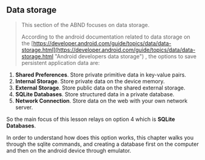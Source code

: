 ## Data storage

> This section of the ABND focuses on data storage. 
>
> According to the android documentation related to data storage on the [https://developer.android.com/guide/topics/data/data-storage.html](https://developer.android.com/guide/topics/data/data-storage.html "Android developers data storage") , the options to save persistent application data are:

1. **Shared Preferences**.  Store private primitive data in key-value pairs.
2. **Internal Storage**. Store private data on the device memory.
3. **External Storage**.  Store public data on the shared external storage.
4. **SQLite Databases**. Store structured data in a private database.
5. **Network Connection**. Store data on the web with your own network server.

So the main focus of this lesson relays on option 4 which is **SQLite Databases**.

In order to understand how does this option works, this chapter walks you through the  sqlite commands, and creating a database first on the computer and then on the android device through emulator. 

